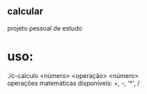  calcular
 -
projeto pessoal de estudo 
# uso:
./c-calculo <número> <operação> <número>  
operações matemáticas disponíveis: +, -, '*', /
